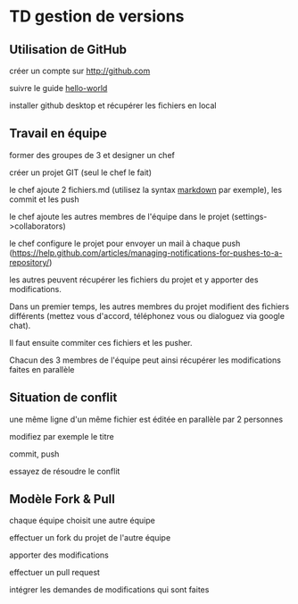 # TD gestion de versions

## Utilisation de GitHub
créer un compte sur http://github.com

suivre le guide [hello-world](https://guides.github.com/activities/hello-world/)

installer github desktop et récupérer les fichiers en local

## Travail en équipe
former des groupes de 3 et designer un chef

créer un projet GIT (seul le chef le fait)

le chef ajoute 2 fichiers.md (utilisez la syntax [markdown](https://guides.github.com/features/mastering-markdown/) par exemple), les commit et les push

le chef ajoute les autres membres de l'équipe dans le projet (settings->collaborators)

le chef configure le projet pour envoyer un mail à chaque push (https://help.github.com/articles/managing-notifications-for-pushes-to-a-repository/)

les autres peuvent récupérer les fichiers du projet et y apporter des modifications.

Dans un premier temps, les autres membres du projet modifient des fichiers différents (mettez vous d'accord, téléphonez vous ou dialoguez via google chat).

Il faut ensuite commiter ces fichiers et les pusher.

Chacun des 3 membres de l'équipe peut ainsi récupérer les modifications faites en parallèle

## Situation de conflit
une même ligne d'un même fichier est éditée en parallèle par 2 personnes

modifiez par exemple le titre

commit, push

essayez de résoudre le conflit

## Modèle Fork & Pull
chaque équipe choisit une autre équipe

effectuer un fork du projet de l'autre équipe

apporter des modifications

effectuer un pull request

intégrer les demandes de modifications qui sont faites
